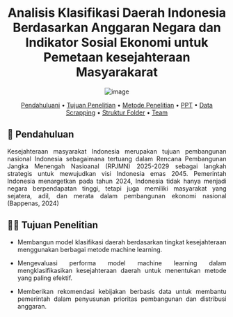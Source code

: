 <div align="center"> 

# Analisis Klasifikasi Daerah Indonesia Berdasarkan Anggaran Negara dan Indikator Sosial Ekonomi untuk Pemetaan kesejahteraan Masyarakarat

![image](https://github.com/user-attachments/assets/d005fd7c-29a8-4f93-9476-6791a370d17c)
</div>
<p align="center">
  <a href="#-pendahuluan">Pendahuluani</a> •
  <a href="#-tujuan penelitian">Tujuan Penelitian</a> •
  <a href="#-metode penelitian">Metode Penelitian</a> •
  <a href="#-ppt">PPT</a> •
  <a href="#-data-scrapping">Data Scrapping</a> •
  <a href="#-struktur-folder">Struktur Folder</a> •
  <a href="#-team">Team</a> 
</p>

## 📝 Pendahuluan

<div align="justify">
Kesejahteraan masyarakat Indonesia merupakan tujuan pembangunan nasional Indonesia sebagaimana tertuang dalam Rencana Pembangunan Jangka Menengah Nasioanal (RPJMN) 2025-2029 sebagai langkah strategis untuk mewujudkan visi Indonesia emas 2045. Pemerintah Indonesia menargetkan pada tahun 2024, Indonesia tidak hanya menjadi negara berpendapatan tinggi, tetapi juga memiliki masyarakat yang sejatera, adil, dan merata dalam pembangunan ekonomi nasional (Bappenas, 2024)

## 👨‍💻 Tujuan Penelitian 
- Membangun model klasifikasi daerah berdasarkan tingkat kesejahteraan menggunakan berbagai metode machine learning.
  
- Mengevaluasi performa model machine learning dalam mengklasifikasikan kesejahteraan daerah untuk menentukan metode yang paling efektif.
  
- Memberikan rekomendasi kebijakan berbasis data untuk membantu pemerintah dalam penyusunan prioritas pembangunan dan distribusi anggaran.
</div>
